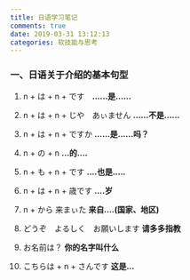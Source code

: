 ```yaml
---
title: 日语学习笔记
comments: true
date: 2019-03-31 13:12:13
categories: 软技能与思考
---
```


### 一、日语关于介绍的基本句型

1. n + は + n + です　**......是......**

2. n + は + n + じや　あぃません **......不是......**

3. n + は + n + ですか **......是......吗？**

4. n + の + n **...的....**

5. n + も + n + です **....也是.....**

6. n + は + n + 歳です **....岁**

7. n + から 来まぃた **来自....(国家、地区)**

8. どうぞ　よるしく　お願いします **请多多指教**

9. お名前は？ **你的名字叫什么**

10. こちらは + n + さんです **这是...**
